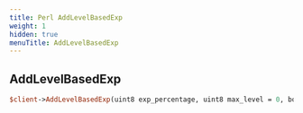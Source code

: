 ```yaml
---
title: Perl AddLevelBasedExp
weight: 1
hidden: true
menuTitle: AddLevelBasedExp
---
```

## AddLevelBasedExp
```perl
$client->AddLevelBasedExp(uint8 exp_percentage, uint8 max_level = 0, bool ignore_mods = false)
```